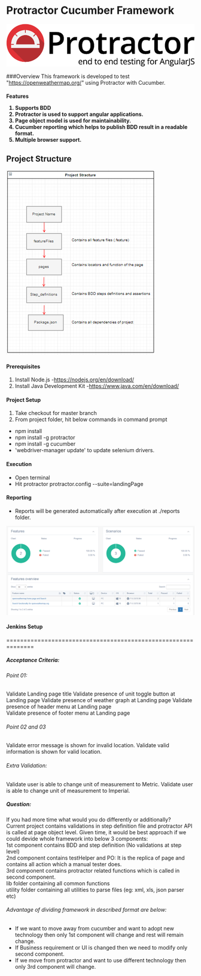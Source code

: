 # Protractor Cucumber Framework

![alt tag](./metadata/logo.png)

###Overview
This framework is developed to test "https://openweathermap.org/" using Protractor with Cucumber.
<br>
<h4>Features

1) Supports BDD
2) Protractor is used to support angular applications.
3) Page object model is used for maintainability.
3) Cucumber reporting which helps to publish BDD result in a readable format.
4) Multiple browser support.

## Project Structure

![alt tag](./metadata/projectStracture.png)
#### Prerequisites
1) Install Node.js -https://nodejs.org/en/download/
2) Install Java Development Kit -https://www.java.com/en/download/

#### Project Setup
1) Take checkout for master branch
2) From project folder, hit below commands in command prompt
* npm install
 * npm install -g protractor
 * npm install -g cucumber
 * 'webdriver-manager update' to update selenium drivers.

#### Execution
* Open terminal
* Hit protractor protractor.config --suite=landingPage

#### Reporting
* Reports will be generated automatically after execution at ./reports folder.

![alt tag](./metadata/report.png)

#### Jenkins Setup


==============================================================
##### Acceptance Criteria:
###### Point 01:
Validate Landing page title
Validate presence of unit toggle button at Landing page
Validate presence of weather graph at Landing page
Validate presence of header menu at Landing page   
Validate presence of footer menu at Landing page

###### Point 02 and 03
Validate error message is shown for invalid location.
Validate valid information is shown for valid location.

###### Extra Validation:
Validate user is able to change unit of measurement to Metric.
Validate user is able to change unit of measurement to Imperial.

##### Question:
If you had more time what would you do differently or additionally?
<br>Current project contains validations in step definition file and protractor API is called at page object level. Given time, it would be best approach if we could devide whole framework into below 3 components:
<br>1st component contains BDD and step definition (No validations at step level)
<br>2nd component contains testHelper and PO: It is the replica of page and contains all action which a manual tester does.
<br>3rd component contains protractor related functions which is called in second component.
<br>lib folder containing all common functions
<br> utility folder containing all utilities to parse files (eg: xml, xls, json parser etc)
<br>
###### Advantage of dividing framework in described format are below:
* If we want to move away from cucumber and want to adopt new technology then only 1st component will change and rest will remain change.
* If Business requirement or UI is changed then we need to modify only second component.
* If we move from protractor and want to use different technology then only 3rd component will change.    

